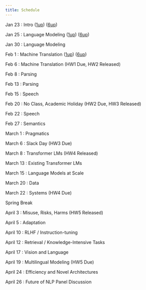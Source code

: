 ```yaml
---
title: Schedule
---
```


Jan 23
: Intro ([1up](slides/cs288-sp23-introduction.pdf)) ([6up](slides/cs288-sp23-introduction-6up.pdf))

Jan 25
: Language Modeling ([1up](slides/cs288-sp23-language-modeling.pdf)) ([6up](slides/cs288-sp23-language-modeling-6up.pdf))


Jan 30 
: Language Modeling

Feb 1 
: Machine Translation ([1up](slides/cs288-sp23-machine-translation.pdf)) ([6up](slides/cs288-sp23-machine-translation-6up.pdf))


Feb 6
: Machine Translation (HW1 Due, HW2 Released)

Feb 8
: Parsing

Feb 13
: Parsing

Feb 15
: Speech

Feb 20 
: No Class, Academic Holiday (HW2 Due, HW3 Released) 

Feb 22
: Speech

Feb 27
: Semantics

March 1
: Pragmatics

March 6
: Slack Day (HW3 Due)

March 8
: Transformer LMs (HW4 Released)

March 13
: Existing Transformer LMs

March 15
: Language Models at Scale

March 20
: Data

March 22
: Systems (HW4 Due)

Spring Break

April 3
: Misuse, Risks, Harms (HW5 Released)

April 5
: Adaptation

April 10
: RLHF / Instruction-tuning

April 12
: Retrieval / Knowledge-Intensive Tasks

April 17
: Vision and Language

April 19
: Multilingual Modeling (HW5 Due)

April 24
: Efficiency and Novel Architectures

April 26
: Future of NLP Panel Discussion

